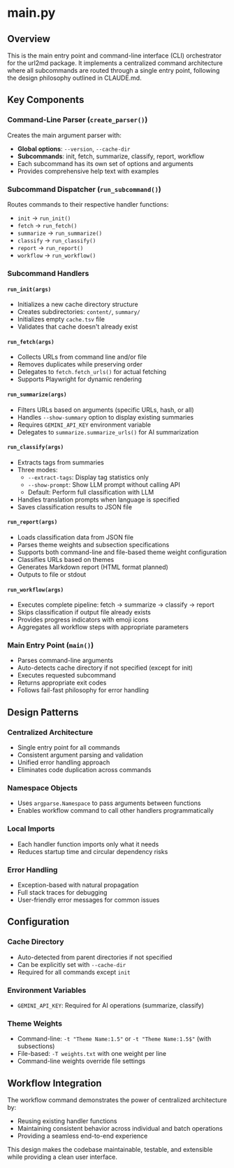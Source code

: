 # main.py

## Overview

This is the main entry point and command-line interface (CLI) orchestrator for the url2md package. It implements a centralized command architecture where all subcommands are routed through a single entry point, following the design philosophy outlined in CLAUDE.md.

## Key Components

### Command-Line Parser (`create_parser()`)

Creates the main argument parser with:
- **Global options**: `--version`, `--cache-dir`
- **Subcommands**: init, fetch, summarize, classify, report, workflow
- Each subcommand has its own set of options and arguments
- Provides comprehensive help text with examples

### Subcommand Dispatcher (`run_subcommand()`)

Routes commands to their respective handler functions:
- `init` → `run_init()`
- `fetch` → `run_fetch()`
- `summarize` → `run_summarize()`
- `classify` → `run_classify()`
- `report` → `run_report()`
- `workflow` → `run_workflow()`

### Subcommand Handlers

#### `run_init(args)`
- Initializes a new cache directory structure
- Creates subdirectories: `content/`, `summary/`
- Initializes empty `cache.tsv` file
- Validates that cache doesn't already exist

#### `run_fetch(args)`
- Collects URLs from command line and/or file
- Removes duplicates while preserving order
- Delegates to `fetch.fetch_urls()` for actual fetching
- Supports Playwright for dynamic rendering

#### `run_summarize(args)`
- Filters URLs based on arguments (specific URLs, hash, or all)
- Handles `--show-summary` option to display existing summaries
- Requires `GEMINI_API_KEY` environment variable
- Delegates to `summarize.summarize_urls()` for AI summarization

#### `run_classify(args)`
- Extracts tags from summaries
- Three modes:
  - `--extract-tags`: Display tag statistics only
  - `--show-prompt`: Show LLM prompt without calling API
  - Default: Perform full classification with LLM
- Handles translation prompts when language is specified
- Saves classification results to JSON file

#### `run_report(args)`
- Loads classification data from JSON file
- Parses theme weights and subsection specifications
- Supports both command-line and file-based theme weight configuration
- Classifies URLs based on themes
- Generates Markdown report (HTML format planned)
- Outputs to file or stdout

#### `run_workflow(args)`
- Executes complete pipeline: fetch → summarize → classify → report
- Skips classification if output file already exists
- Provides progress indicators with emoji icons
- Aggregates all workflow steps with appropriate parameters

### Main Entry Point (`main()`)

- Parses command-line arguments
- Auto-detects cache directory if not specified (except for init)
- Executes requested subcommand
- Returns appropriate exit codes
- Follows fail-fast philosophy for error handling

## Design Patterns

### Centralized Architecture
- Single entry point for all commands
- Consistent argument parsing and validation
- Unified error handling approach
- Eliminates code duplication across commands

### Namespace Objects
- Uses `argparse.Namespace` to pass arguments between functions
- Enables workflow command to call other handlers programmatically

### Local Imports
- Each handler function imports only what it needs
- Reduces startup time and circular dependency risks

### Error Handling
- Exception-based with natural propagation
- Full stack traces for debugging
- User-friendly error messages for common issues

## Configuration

### Cache Directory
- Auto-detected from parent directories if not specified
- Can be explicitly set with `--cache-dir`
- Required for all commands except `init`

### Environment Variables
- `GEMINI_API_KEY`: Required for AI operations (summarize, classify)

### Theme Weights
- Command-line: `-t "Theme Name:1.5"` or `-t "Theme Name:1.5$"` (with subsections)
- File-based: `-T weights.txt` with one weight per line
- Command-line weights override file settings

## Workflow Integration

The workflow command demonstrates the power of centralized architecture by:
- Reusing existing handler functions
- Maintaining consistent behavior across individual and batch operations
- Providing a seamless end-to-end experience

This design makes the codebase maintainable, testable, and extensible while providing a clean user interface.